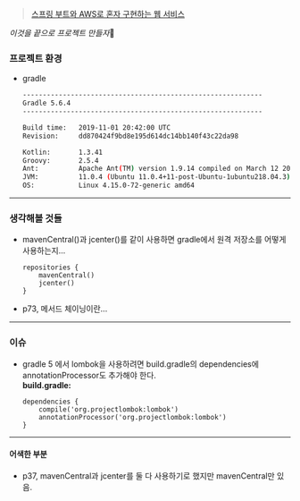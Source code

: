 > [스프링 부트와 AWS로 혼자 구현하는 웹 서비스](https://book.naver.com/bookdb/book_detail.nhn?bid=15871738)  

_이것을 끝으로 프로젝트 만들자_&#128640;

### 프로젝트 환경  
* gradle
    ```bash
    ------------------------------------------------------------
    Gradle 5.6.4
    ------------------------------------------------------------

    Build time:   2019-11-01 20:42:00 UTC
    Revision:     dd870424f9bd8e195d614dc14bb140f43c22da98

    Kotlin:       1.3.41
    Groovy:       2.5.4
    Ant:          Apache Ant(TM) version 1.9.14 compiled on March 12 2019
    JVM:          11.0.4 (Ubuntu 11.0.4+11-post-Ubuntu-1ubuntu218.04.3)
    OS:           Linux 4.15.0-72-generic amd64
    ```  

---      

### 생각해볼 것들  
* mavenCentral()과 jcenter()를 같이 사용하면 gradle에서 원격 저장소를 어떻게 사용하는지...
    ```
    repositories {
        mavenCentral()
        jcenter()
    }
    ```  
* p73, 메서드 체이닝이란...  

---  

### 이슈  
* gradle 5 에서 lombok을 사용하려면 build.gradle의 dependencies에 annotationProcessor도 추가해야 한다.  
__build.gradle:__  
    ```
    dependencies {
        compile('org.projectlombok:lombok')
        annotationProcessor('org.projectlombok:lombok')
    }
    ```  

---  

#### 어색한 부분  
* p37, mavenCentral과 jcenter를 둘 다 사용하기로 했지만 mavenCentral만 있음.
